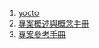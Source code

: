1. [yocto](https://blog.csdn.net/zz2633105/category_11576131.html)
2. [專案概述與概念手冊](https://docs.yoctoproject.org/overview-manual/index.html)
3. [專案參考手冊](https://docs.yoctoproject.org/ref-manual/index.html)